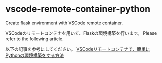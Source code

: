 # vscode-remote-container-python

Create flask environment with VSCode remote container.

VSCodeのリモートコンテナを用いて、Flaskの環境構築を行います。
Please refer to the following article.

以下の記事を参考にしてください。
[VSCodeリモートコンテナで、簡単にPythonの環境構築をする方法]()
